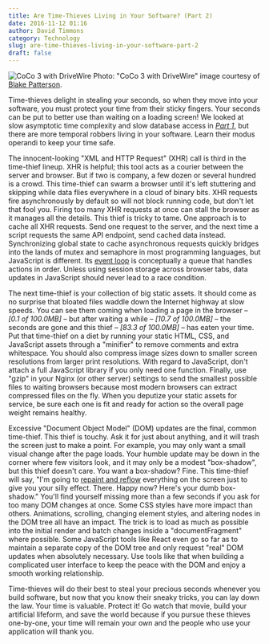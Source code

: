 ```yaml
---
title: Are Time-Thieves Living in Your Software? (Part 2)
date: 2016-11-12 01:16
author: David Timmons
category: Technology
slug: are-time-thieves-living-in-your-software-part-2
draft: false
---
```


![CoCo 3 with DriveWire][1]
<span class="img-caption">
  Photo: "CoCo 3 with DriveWire" image courtesy of [Blake Patterson][2].
</span>

Time-thieves delight in stealing your seconds, so when they move into
your software, you must protect your time from their sticky fingers.
Your seconds can be put to better use than waiting on a loading screen!
We looked at slow asymptotic time complexity and slow database access in
*[Part 1][3]*, but there are more temporal robbers living in your
software. Learn their modus operandi to keep your time safe.

The innocent-looking "XML and HTTP Request" (XHR) call is third in the
time-thief lineup. XHR is helpful; this tool acts as a courier between
the server and browser. But if two is company, a few dozen or several
hundred is a crowd. This time-thief can swarm a browser until it's left
stuttering and skipping while data flies everywhere in a cloud of binary
bits. XHR requests fire asynchronously by default so will not block
running code, but don't let that fool you. Firing too many XHR requests
at once can stall the browser as it manages all the details. This thief
is tricky to tame. One approach is to cache all XHR requests. Send one
request to the server, and the next time a script requests the same API
endpoint, send cached data instead. Synchronizing global state to cache
asynchronous requests quickly bridges into the lands of mutex and
semaphore in most programming languages, but JavaScript is different.
Its [event loop][4] is conceptually a queue that handles actions in
order. Unless using session storage across browser tabs, data updates
in JavaScript should never lead to a race condition.

The next time-thief is your collection of big static assets. It should
come as no surprise that bloated files waddle down the Internet highway
at slow speeds. You can see them coming when loading a page in the
browser – *\[0.1 of 100.0MB\]* – but after waiting a while – *\[10.7 of
100.0MB\]* – the seconds are gone and this thief – *\[83.3 of 100.0MB\]*
– has eaten your time. Put that time-thief on a diet by running your
static HTML, CSS, and JavaScript assets through a "minifier" to remove
comments and extra whitespace. You should also compress image sizes down
to smaller screen resolutions from larger print resolutions. With regard
to JavaScript, don't attach a full JavaScript library if you only need
one function. Finally, use "gzip" in your Nginx (or other server)
settings to send the smallest possible files to waiting browsers because
most modern browsers can extract compressed files on the fly. When you
deputize your static assets for service, be sure each one is fit and
ready for action so the overall page weight remains healthy.

Excessive "Document Object Model" (DOM) updates are the final, common
time-thief. This thief is touchy. Ask it for just about anything, and it
will trash the screen just to make a point. For example, you may only
want a small visual change after the page loads. Your humble update may
be down in the corner where few visitors look, and it may only be a
modest "box-shadow", but this thief doesn't care. You want a box-shadow?
Fine. This time-thief will say, "I'm going to [repaint and reflow][5]
everything on the screen just to give you your silly effect. There.
Happy now? Here's your dumb box-shadow." You'll find yourself missing
more than a few seconds if you ask for too many DOM changes at once.
Some CSS styles have more impact than others. Animations, scrolling,
changing element styles, and altering nodes in the DOM tree all have an
impact. The trick is to load as much as possible into the initial render
and batch changes inside a "documentFragment" where possible. Some
JavaScript tools like React even go so far as to maintain a separate
copy of the DOM tree and only request "real" DOM updates when absolutely
necessary. Use tools like that when building a complicated user
interface to keep the peace with the DOM and enjoy a smooth working
relationship.

Time-thieves will do their best to steal your precious seconds whenever
you build software, but now that you know their sneaky tricks, you can
lay down the law. Your time is valuable. Protect it! Go watch that
movie, build your artificial lifeform, and save the world because if you
pursue these thieves one-by-one, your time will remain your own and the
people who use your application will thank you.


[1]: {{rootPath}}images/2016/11/time-thieves-pt2.jpg
  "This workstation is deep in the heart of time thief territory."

[2]: https://www.flickr.com/photos/blakespot/6801747991/
  "View the original photo on Flickr."

[3]: {{rootPath}}are-time-thieves-living-in-your-software-part-1/
  "Are Time-Thieves Living in Your Software? (Part 1)"

[4]: https://developer.mozilla.org/en-US/docs/Web/JavaScript/EventLoop
  "Visit developer.mozilla.org."

[5]: http://www.phpied.com/rendering-repaint-reflowrelayout-restyle/
  "Visit www.phpied.com."
